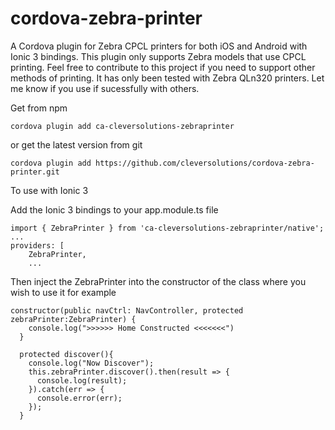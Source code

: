 # cordova-zebra-printer
A Cordova plugin for Zebra CPCL printers for both iOS and Android with Ionic 3 bindings. This plugin only supports Zebra models that use CPCL printing. Feel free to contribute to this project if you need to support other methods of printing. It has only been tested with Zebra QLn320 printers. Let me know if you use if sucessfully with others.

Get from npm
```
cordova plugin add ca-cleversolutions-zebraprinter
```
or get the latest version from git
```
cordova plugin add https://github.com/cleversolutions/cordova-zebra-printer.git
```

To use with Ionic 3

Add the Ionic 3 bindings to your app.module.ts file
```
import { ZebraPrinter } from 'ca-cleversolutions-zebraprinter/native';
...
providers: [
    ZebraPrinter,
    ...
```

Then inject the ZebraPrinter into the constructor of the class where you wish to use it
for example
```
constructor(public navCtrl: NavController, protected zebraPrinter:ZebraPrinter) {
    console.log(">>>>>> Home Constructed <<<<<<<")
  }

  protected discover(){
    console.log("Now Discover");
    this.zebraPrinter.discover().then(result => {
      console.log(result);
    }).catch(err => {
      console.error(err);
    });
  }
```